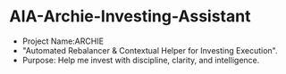 # AIA-Archie-Investing-Assistant
* Project Name:ARCHIE
* "Automated Rebalancer & Contextual Helper for Investing Execution".
* Purpose: Help me invest with discipline, clarity, and intelligence.

